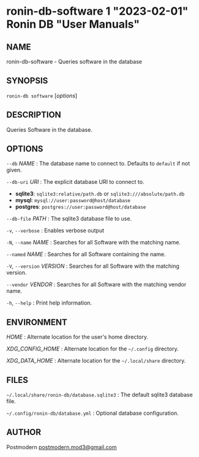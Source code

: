 # ronin-db-software 1 "2023-02-01" Ronin DB "User Manuals"

## NAME

ronin-db-software - Queries software in the database

## SYNOPSIS

`ronin-db software` [*options*]

## DESCRIPTION

Queries Software in the database.

## OPTIONS

`--db` *NAME*
: The database name to connect to. Defaults to `default` if not given.

`--db-uri` *URI*
: The explicit database URI to connect to.

  * **sqlite3**: `sqlite3:relative/path.db` or `sqlite3:///absolute/path.db`
  * **mysql**: `mysql://user:password@host/database`
  * **postgres**: `postgres://user:password@host/database`

`--db-file` *PATH*
: The sqlite3 database file to use.

`-v`, `--verbose`
: Enables verbose output

`-N`, `--name` *NAME*
: Searches for all Software with the matching name.

`--named` *NAME*
: Searches for all Software containing the name.

`-V`, `--version` *VERSION*
: Searches for all Software with the matching version.

`--vendor` *VENDOR*
: Searches for all Software with the matching vendor name.

`-h`, `--help`
: Print help information.

## ENVIRONMENT

*HOME*
: Alternate location for the user's home directory.

*XDG_CONFIG_HOME*
: Alternate location for the `~/.config` directory.

*XDG_DATA_HOME*
: Alternate location for the `~/.local/share` directory.

## FILES

`~/.local/share/ronin-db/database.sqlite3`
: The default sqlite3 database file.

`~/.config/ronin-db/database.yml`
: Optional database configuration.

## AUTHOR

Postmodern <postmodern.mod3@gmail.com>

